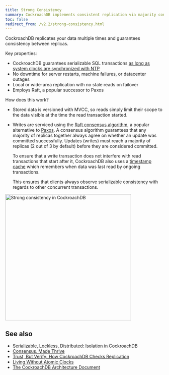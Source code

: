 ```yaml
---
title: Strong Consistency
summary: CockroachDB implements consistent replication via majority consensus between replicas.
toc: false
redirect_from: /v2.2/strong-consistency.html
---
```


CockroachDB replicates your data multiple times and guarantees consistency between replicas.

Key properties:

-   CockroachDB guarantees serializable SQL transactions
    [as long as system clocks are synchronized with NTP](https://www.cockroachlabs.com/blog/living-without-atomic-clocks/)
-   No downtime for server restarts, machine failures, or datacenter outages
-   Local or wide-area replication with no stale reads on failover
-   Employs Raft, a popular successor to Paxos

How does this work?

- Stored data is versioned with MVCC, so reads simply limit
  their scope to the data visible at the time the read transaction started.

- Writes are serviced using the
  [Raft consensus algorithm](https://raft.github.io/), a popular
  alternative to
  [Paxos](http://research.microsoft.com/en-us/um/people/lamport/pubs/paxos-simple.pdf).
  A consensus algorithm guarantees that any majority of replicas
  together always agree on whether an update was committed
  successfully. Updates (writes) must reach a majority of replicas (2
  out of 3 by default) before they are considered committed.

  To ensure that a write transaction does not interfere with
  read transactions that start after it, CockroachDB also uses
  a [timestamp cache](https://www.cockroachlabs.com/blog/serializable-lockless-distributed-isolation-cockroachdb/)
  which remembers when data was last read by ongoing transactions.

  This ensures that clients always observe serializable consistency
  with regards to other concurrent transactions.

<img src="{{ 'images/v19.1/2strong-consistency.png' | relative_url }}" alt="Strong consistency in CockroachDB" style="width: 400px" />

## See also

- [Serializable, Lockless, Distributed: Isolation in CockroachDB](https://www.cockroachlabs.com/blog/serializable-lockless-distributed-isolation-cockroachdb/)
- [Consensus, Made Thrive](https://www.cockroachlabs.com/blog/consensus-made-thrive/)
- [Trust, But Verify: How CockroachDB Checks Replication](https://www.cockroachlabs.com/blog/trust-but-verify-cockroachdb-checks-replication/)
- [Living Without Atomic Clocks](https://www.cockroachlabs.com/blog/living-without-atomic-clocks/)
- [The CockroachDB Architecture Document](https://github.com/cockroachdb/cockroach/blob/master/docs/design.md)
